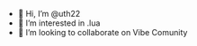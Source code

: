 - 👋 Hi, I’m @uth22
- 👀 I’m interested in .lua
- 💞️ I’m looking to collaborate on Vibe Comunity

<!---
uth22/uth22 is a ✨ special ✨ repository because its `README.md` (this file) appears on your GitHub profile.
You can click the Preview link to take a look at your changes.
--->
